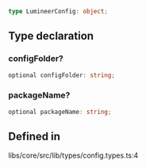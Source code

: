 ```ts
type LumineerConfig: object;
```

## Type declaration

### configFolder?

```ts
optional configFolder: string;
```

### packageName?

```ts
optional packageName: string;
```

## Defined in

libs/core/src/lib/types/config.types.ts:4
